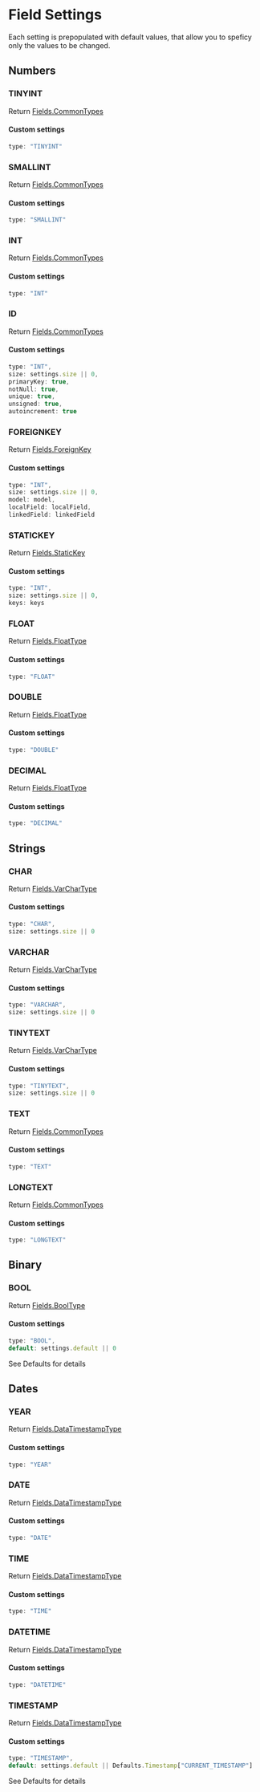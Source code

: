 # Field Settings

Each setting is prepopulated with default values, that allow you to speficy only the values to be changed.

## Numbers

### TINYINT

Return [Fields.CommonTypes](03-types.md)

#### Custom settings ####

```typescript
type: "TINYINT"
```

### SMALLINT

Return [Fields.CommonTypes](03-types.md)

#### Custom settings ####

```typescript
type: "SMALLINT"
```

### INT

Return [Fields.CommonTypes](03-types.md)

#### Custom settings ####

```typescript
type: "INT"
```

### ID

Return [Fields.CommonTypes](03-types.md)

#### Custom settings ####

```typescript
type: "INT",
size: settings.size || 0,
primaryKey: true,
notNull: true,
unique: true,
unsigned: true,
autoincrement: true
```

### FOREIGNKEY

Return [Fields.ForeignKey](03-types.md#ForeignKey)

#### Custom settings ####

```typescript
type: "INT",
size: settings.size || 0,
model: model,
localField: localField,
linkedField: linkedField
```

### STATICKEY

Return [Fields.StaticKey](03-types.md#StaticKey)

#### Custom settings ####

```typescript
type: "INT",
size: settings.size || 0,
keys: keys
```

### FLOAT

Return [Fields.FloatType](03-types.md#FloatType)

#### Custom settings ####

```typescript
type: "FLOAT"
```

### DOUBLE

Return [Fields.FloatType](03-types.md#FloatType)

#### Custom settings ####

```typescript
type: "DOUBLE"
```

### DECIMAL

Return [Fields.FloatType](03-types.md#FloatType)

#### Custom settings ####

```typescript
type: "DECIMAL"
```

## Strings

### CHAR

Return [Fields.VarCharType](03-types.md#VarCharType)

#### Custom settings ####

```typescript
type: "CHAR",
size: settings.size || 0
```

### VARCHAR

Return [Fields.VarCharType](03-types.md#VarCharType)

#### Custom settings ####

```typescript
type: "VARCHAR",
size: settings.size || 0
```

### TINYTEXT

Return [Fields.VarCharType](03-types.md#VarCharType)

#### Custom settings ####

```typescript
type: "TINYTEXT",
size: settings.size || 0
```

### TEXT

Return [Fields.CommonTypes](03-types.md)

#### Custom settings ####

```typescript
type: "TEXT"
```

### LONGTEXT

Return [Fields.CommonTypes](03-types.md)

#### Custom settings ####

```typescript
type: "LONGTEXT"
```

## Binary

### BOOL

Return [Fields.BoolType](03-types.md#BoolType)

#### Custom settings ####

```typescript
type: "BOOL",
default: settings.default || 0
```
See Defaults for details

## Dates

### YEAR

Return [Fields.DataTimestampType](03-types.md#DataTimestampType)

#### Custom settings ####

```typescript
type: "YEAR"
```

### DATE

Return [Fields.DataTimestampType](03-types.md#DataTimestampType)

#### Custom settings ####

```typescript
type: "DATE"
```

### TIME

Return [Fields.DataTimestampType](03-types.md#DataTimestampType)

#### Custom settings ####

```typescript
type: "TIME"
```

### DATETIME

Return [Fields.DataTimestampType](03-types.md#DataTimestampType)

#### Custom settings ####

```typescript
type: "DATETIME"
```

### TIMESTAMP

Return [Fields.DataTimestampType](03-types.md#DataTimestampType)

#### Custom settings ####

```typescript
type: "TIMESTAMP",
default: settings.default || Defaults.Timestamp["CURRENT_TIMESTAMP"]
```

See Defaults for details